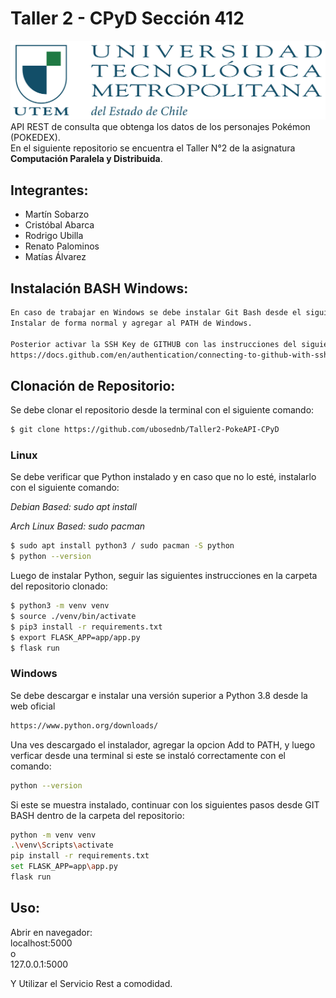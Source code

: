# Taller 2 - CPyD Sección 412
![Image_text](/app/static/img/Logo_UTEM.jpg)
API REST de consulta que obtenga los datos de los personajes Pokémon (POKEDEX).<br>
En el siguiente repositorio se encuentra el Taller N°2 de la asignatura **Computación Paralela y Distribuida**.

## Integrantes:
* Martín Sobarzo
* Cristóbal Abarca
* Rodrigo Ubilla
* Renato Palominos
* Matías Álvarez

## Instalación BASH Windows:
```bash 
En caso de trabajar en Windows se debe instalar Git Bash desde el siguiente enlace: https://git-scm.com/downloads
Instalar de forma normal y agregar al PATH de Windows.

Posterior activar la SSH Key de GITHUB con las instrucciones del siguiente enlace:
https://docs.github.com/en/authentication/connecting-to-github-with-ssh
```

## Clonación de Repositorio:
Se debe clonar el repositorio desde la terminal con el siguiente comando:
```bash 
$ git clone https://github.com/ubosednb/Taller2-PokeAPI-CPyD
```

### Linux
Se debe verificar que Python instalado y en caso que no lo esté, instalarlo con el siguiente comando:

_Debian Based: sudo apt install_

_Arch Linux Based: sudo pacman_
```bash 
$ sudo apt install python3 / sudo pacman -S python
$ python --version
```
Luego de instalar Python, seguir las siguientes instrucciones en la carpeta del repositorio clonado:

```bash 
$ python3 -m venv venv
$ source ./venv/bin/activate
$ pip3 install -r requirements.txt
$ export FLASK_APP=app/app.py
$ flask run
```

### Windows
Se debe descargar e instalar una versión superior a Python 3.8 desde la web oficial
```bash 
https://www.python.org/downloads/
```
Una ves descargado el instalador, agregar la opcion Add to PATH, y luego verficar desde una terminal si este se instaló correctamente con el comando:
```bash 
python --version
```
Si este se muestra instalado, continuar con los siguientes pasos desde GIT BASH dentro de la carpeta del repositorio:

```bash 
python -m venv venv
.\venv\Scripts\activate
pip install -r requirements.txt
set FLASK_APP=app\app.py
flask run
```

## Uso:
Abrir en navegador:<br>
localhost:5000<br>
o<br>
127.0.0.1:5000<br>

Y Utilizar el Servicio Rest a comodidad.